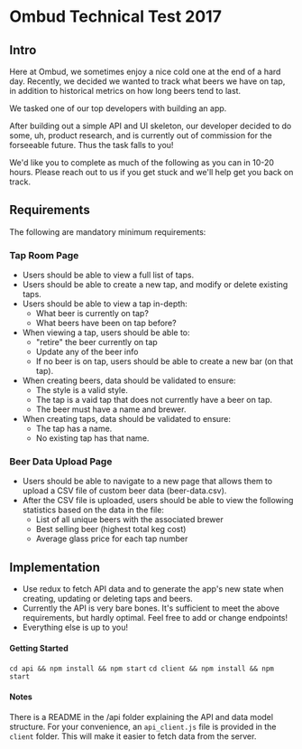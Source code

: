 # Ombud Technical Test 2017

## Intro

Here at Ombud, we sometimes enjoy a nice cold one at the end of a hard day. Recently, we decided we wanted to track what beers we have on tap, in addition to historical metrics on how long beers tend to last.

We tasked one of our top developers with building an app.

After building out a simple API and UI skeleton, our developer decided to do some, uh, product research, and is currently out of commission for the forseeable future. Thus the task falls to you!

We'd like you to complete as much of the following as you can in 10-20 hours. Please reach out to us if you get stuck and we'll help get you back on track.

## Requirements

The following are mandatory minimum requirements:

### Tap Room Page

* Users should be able to view a full list of taps.
* Users should be able to create a new tap, and modify or delete existing taps.
* Users should be able to view a tap in-depth:
  - What beer is currently on tap?
  - What beers have been on tap before?
* When viewing a tap, users should be able to:
  - "retire" the beer currently on tap
  - Update any of the beer info
  - If no beer is on tap, users should be able to create a new bar (on that tap).
* When creating beers, data should be validated to ensure:
  - The style is a valid style.
  - The tap is a vaid tap that does not currently have a beer on tap.
  - The beer must have a name and brewer.
* When creating taps, data should be validated to ensure:
  - The tap has a name.
  - No existing tap has that name.

### Beer Data Upload Page

* Users should be able to navigate to a new page that allows them to upload a CSV file of custom beer data (beer-data.csv).
* After the CSV file is uploaded, users should be able to view the following statistics based on the data in the file:
  - List of all unique beers with the associated brewer
  - Best selling beer (highest total keg cost)
  - Average glass price for each tap number

## Implementation

* Use redux to fetch API data and to generate the app's new state when creating, updating or deleting taps and beers.
* Currently the API is very bare bones. It's sufficient to meet the above requirements, but hardly optimal. Feel free to add or change endpoints!
* Everything else is up to you!


#### Getting Started
`cd api && npm install && npm start`
`cd client && npm install && npm start`

#### Notes
There is a README in the /api folder explaining the API and data model structure.
For your convenience, an `api_client.js` file is provided in the `client` folder. This will make it easier to fetch data from the server.




